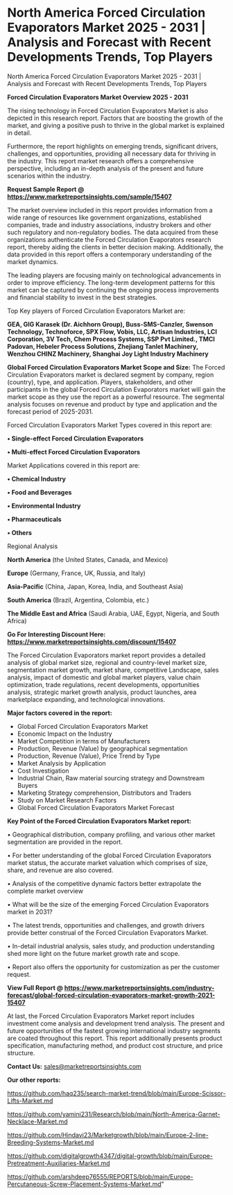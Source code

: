 # North America Forced Circulation Evaporators Market 2025 - 2031 | Analysis and Forecast with Recent Developments Trends, Top Players
North America Forced Circulation Evaporators Market 2025 - 2031 | Analysis and Forecast with Recent Developments Trends, Top Players

<Strong> Forced Circulation Evaporators Market Overview 2025 - 2031</strong>

The rising technology in Forced Circulation Evaporators Market is also depicted in this research report. Factors that are boosting the growth of the market, and giving a positive push to thrive in the global market is explained in detail.

Furthermore, the report highlights on emerging trends, significant drivers, challenges, and opportunities, providing all necessary data for thriving in the industry. This report market research offers a comprehensive perspective, including an in-depth analysis of the present and future scenarios within the industry.

<strong>Request Sample Report @ <a href=https://www.marketreportsinsights.com/sample/15407>https://www.marketreportsinsights.com/sample/15407</a></strong>

The market overview included in this report provides information from a wide range of resources like government organizations, established companies, trade and industry associations, industry brokers and other such regulatory and non-regulatory bodies. The data acquired from these organizations authenticate the Forced Circulation Evaporators research report, thereby aiding the clients in better decision making. Additionally, the data provided in this report offers a contemporary understanding of the market dynamics.

The leading players are focusing mainly on technological advancements in order to improve efficiency. The long-term development patterns for this market can be captured by continuing the ongoing process improvements and financial stability to invest in the best strategies.

Top Key players of Forced Circulation Evaporators Market are:

<strong>GEA, GIG Karasek (Dr. Aichhorn Group), Buss-SMS-Canzler, Swenson Technology, Technoforce, SPX Flow, Vobis, LLC, Artisan Industries, LCI Corporation, 3V Tech, Chem Process Systems, SSP Pvt Limited., TMCI Padovan, Hebeler Process Solutions, Zhejiang Tanlet Machinery, Wenzhou CHINZ Machinery, Shanghai Joy Light Industry Machinery</strong>

<strong><b>Global Forced Circulation Evaporators Market Scope and Size:</b></strong>
The Forced Circulation Evaporators market is declared segment by company, region (country), type, and application. Players, stakeholders, and other participants in the global Forced Circulation Evaporators market will gain the market scope as they use the report as a powerful resource. The segmental analysis focuses on revenue and product by type and application and the forecast period of 2025-2031.

Forced Circulation Evaporators Market Types covered in this report are:

<strong>• Single-effect Forced Circulation Evaporators

• Multi-effect Forced Circulation Evaporators</strong>

Market Applications covered in this report are:

<strong>• Chemical Industry

• Food and Beverages

• Environmental Industry

• Pharmaceuticals

• Others</strong> 

Regional Analysis

<strong>North America</strong> (the United States, Canada, and Mexico)

<strong>Europe</strong> (Germany, France, UK, Russia, and Italy)

<strong>Asia-Pacific</strong> (China, Japan, Korea, India, and Southeast Asia)

<strong>South America</strong> (Brazil, Argentina, Colombia, etc.)

<strong>The Middle East and Africa</strong> (Saudi Arabia, UAE, Egypt, Nigeria, and South Africa)

<strong>Go For Interesting Discount Here: <a href=https://www.marketreportsinsights.com/discount/15407>https://www.marketreportsinsights.com/discount/15407</a></strong>

The Forced Circulation Evaporators market report provides a detailed analysis of global market size, regional and country-level market size, segmentation market growth, market share, competitive Landscape, sales analysis, impact of domestic and global market players, value chain optimization, trade regulations, recent developments, opportunities analysis, strategic market growth analysis, product launches, area marketplace expanding, and technological innovations.

<strong><b>Major factors covered in the report:</b></strong>
<ul>
  <li>Global Forced Circulation Evaporators Market </li>
  <li>Economic Impact on the Industry</li>
  <li>Market Competition in terms of Manufacturers</li>
  <li>Production, Revenue (Value) by geographical segmentation</li>
  <li>Production, Revenue (Value), Price Trend by Type</li>
  <li>Market Analysis by Application</li>
  <li>Cost Investigation</li>
  <li>Industrial Chain, Raw material sourcing strategy and Downstream Buyers</li>
  <li>Marketing Strategy comprehension, Distributors and Traders</li>
  <li>Study on Market Research Factors</li>
  <li>Global Forced Circulation Evaporators Market Forecast</li>
</ul>

<strong><b>Key Point of the Forced Circulation Evaporators Market report:</b></strong>

• Geographical distribution, company profiling, and various other market segmentation are provided in the report.

• For better understanding of the global Forced Circulation Evaporators market status, the accurate market valuation which comprises of size, share, and revenue are also covered.

• Analysis of the competitive dynamic factors better extrapolate the complete market overview

• What will be the size of the emerging Forced Circulation Evaporators market in 2031?

• The latest trends, opportunities and challenges, and growth drivers provide better construal of the Forced Circulation Evaporators Market.

• In-detail industrial analysis, sales study, and production understanding shed more light on the future market growth rate and scope.

• Report also offers the opportunity for customization as per the customer request.

<strong><b>View Full Report @ <a href=https://www.marketreportsinsights.com/industry-forecast/global-forced-circulation-evaporators-market-growth-2021-15407>https://www.marketreportsinsights.com/industry-forecast/global-forced-circulation-evaporators-market-growth-2021-15407</a></b></strong>


At last, the Forced Circulation Evaporators Market report includes investment come analysis and development trend analysis. The present and future opportunities of the fastest growing international industry segments are coated throughout this report. This report additionally presents product specification, manufacturing method, and product cost structure, and price structure.

<strong>Contact Us:</strong>
sales@marketreportsinsights.com

<strong>Our other reports:</strong>

<a href=https://github.com/haq235/search-market-trend/blob/main/Europe-Scissor-Lifts-Market.md>https://github.com/haq235/search-market-trend/blob/main/Europe-Scissor-Lifts-Market.md</a>

<a href=https://github.com/yamini231/Research/blob/main/North-America-Garnet-Necklace-Market.md>https://github.com/yamini231/Research/blob/main/North-America-Garnet-Necklace-Market.md</a>

<a href=https://github.com/Hindavi23/Marketgrowth/blob/main/Europe-2-line-Breeding-Systems-Market.md>https://github.com/Hindavi23/Marketgrowth/blob/main/Europe-2-line-Breeding-Systems-Market.md</a>

<a href=https://github.com/digitalgrowth4347/digital-growth/blob/main/Europe-Pretreatment-Auxiliaries-Market.md>https://github.com/digitalgrowth4347/digital-growth/blob/main/Europe-Pretreatment-Auxiliaries-Market.md</a>

<a href=https://github.com/arshdeep76555/REPORTS/blob/main/Europe-Percutaneous-Screw-Placement-Systems-Market.md>https://github.com/arshdeep76555/REPORTS/blob/main/Europe-Percutaneous-Screw-Placement-Systems-Market.md</a>"
